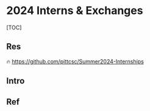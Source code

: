 # 2024 Interns & Exchanges

[TOC]



## Res
🔥 https://github.com/pittcsc/Summer2024-Internships


## Intro


## Ref

